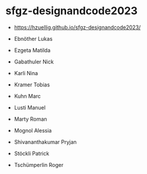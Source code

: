 # sfgz-designandcode2023

* https://hzuellig.github.io/sfgz-designandcode2023/

* Ebnöther	Lukas
* Ezgeta	Matilda
* Gabathuler	Nick
* Karli	Nina
* Kramer	Tobias
* Kuhn	Marc
* Lusti	Manuel
* Marty	Roman
* Mognol	Alessia
* Shivananthakumar	Pryjan
* Stöckli	Patrick
* Tschümperlin	Roger
